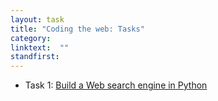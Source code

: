```yaml
---
layout: task
title: "Coding the web: Tasks"
category:
linktext:  ""
standfirst:
---
```


* Task 1: [Build a Web search engine in Python](/taskone.html)

